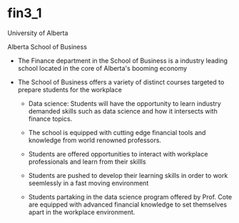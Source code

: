 # fin3_1

University of Alberta

Alberta School of Business

-   The Finance department in the School of Business is a industry leading school located in the core of Alberta's booming economy

-   The School of Business offers a variety of distinct courses targeted to prepare students for the workplace

    -   Data science: Students will have the opportunity to learn industry demanded skills such as data science and how it intersects with finance topics.

    -   The school is equipped with cutting edge financial tools and knowledge from world renowned professors.

    -   Students are offered opportunities to interact with workplace professionals and learn from their skillls

    -   Students are pushed to develop their learning skills in order to work seemlessly in a fast moving environment

    -   Students partaking in the data science program offered by Prof. Cote are equipped with advanced financial knowledge to set themselves apart in the workplace environment.
